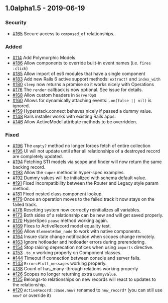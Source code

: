 ## 1.0alpha1.5 - 2019-06-19
### Security
+ [#165](https://github.com/hyperstack-org/hyperstack/issues/165) Secure access to `composed_of` relationships.

### Added
+ [#114](https://github.com/hyperstack-org/hyperstack/issues/114) Add Polymorphic Models
+ [#186](https://github.com/hyperstack-org/hyperstack/issues/186) Allow components to override built-in event names (i.e. `fires :click`)
+ [#185](https://github.com/hyperstack-org/hyperstack/issues/185) Allow import of es6 modules that have a single component
+ [#183](https://github.com/hyperstack-org/hyperstack/issues/183) Add new Rails 6 active support methods: `extract!` and `index_with`
+ [#180](https://github.com/hyperstack-org/hyperstack/issues/180) `sleep` now returns a promise so it works nicely with Operations
+ [#176](https://github.com/hyperstack-org/hyperstack/issues/176) The `render` callback is now optional.  See issue for details.
+ [#168](https://github.com/hyperstack-org/hyperstack/issues/168) Allow custom headers in `ServerOp`s
+ [#160](https://github.com/hyperstack-org/hyperstack/issues/160) Allows for dynamically attaching events: `.on(false || nil)` is ignored.  
+ [#159](https://github.com/hyperstack-org/hyperstack/issues/159) Hyperstack.connect behaves nicely if passed a dummy value.
+ [#148](https://github.com/hyperstack-org/hyperstack/issues/148) Rails installer works with existing Rails apps.
+ [#146](https://github.com/hyperstack-org/hyperstack/issues/146) Allow ActiveModel attribute methods to be overridden.


### Fixed
+ [#196](https://github.com/hyperstack-org/hyperstack/issues/196) The `empty?` method no longer forces fetch of entire collection
+ [#195](https://github.com/hyperstack-org/hyperstack/issues/195) UI will not update until after all relationships of a destroyed record are completely updated.
+ [#194](https://github.com/hyperstack-org/hyperstack/issues/194) Fetching STI models via scope and finder will now return the same backing record.
+ [#193](https://github.com/hyperstack-org/hyperstack/issues/193) Allow the `super` method in hyper-spec examples.
+ [#192](https://github.com/hyperstack-org/hyperstack/issues/192) Dummy values will be initialized with schema default value.
+ [#191](https://github.com/hyperstack-org/hyperstack/issues/191) Fixed incompatibility between the Router and Legacy style param method.
+ [#181](https://github.com/hyperstack-org/hyperstack/issues/181) Fixed nested class component lookup.
+ [#179](https://github.com/hyperstack-org/hyperstack/issues/179) Once an operation moves to the failed track it now stays on the failed track.
+ [#178](https://github.com/hyperstack-org/hyperstack/issues/178) Resetting system now correctly reinitializes all variables.
+ [#173](https://github.com/hyperstack-org/hyperstack/issues/173) Both sides of a relationship can be new and will get saved properly.
+ [#170](https://github.com/hyperstack-org/hyperstack/issues/170) HyperSpec `pause` method working again.
+ [#169](https://github.com/hyperstack-org/hyperstack/issues/169) Fixes to ActiveRecord model equality test.
+ [#166](https://github.com/hyperstack-org/hyperstack/issues/166) Allow `Element#dom_node` to work with native components.
+ [#164](https://github.com/hyperstack-org/hyperstack/issues/164) Insure state change notification when scopes change remotely.
+ [#163](https://github.com/hyperstack-org/hyperstack/issues/163) Ignore hotloader and hotloader errors during prerendering.
+ [#154](https://github.com/hyperstack-org/hyperstack/issues/154) Stop raising deprecation notices when using `imports` directive.
+ [#153](https://github.com/hyperstack-org/hyperstack/issues/153) `.to_n` working properly on Component classes.
+ [#144](https://github.com/hyperstack-org/hyperstack/issues/144) Timeout if connection between console and server fails.
+ [#143](https://github.com/hyperstack-org/hyperstack/issues/143) `Errors#full_messages` working properly.
+ [#138](https://github.com/hyperstack-org/hyperstack/issues/138) Count of has_many :through relations working properly
+ [#126](https://github.com/hyperstack-org/hyperstack/issues/126) Scopes no longer returning extra `DummyValue`.
+ [#125](https://github.com/hyperstack-org/hyperstack/issues/125) Belongs-to relationships on new records will react to updates to the relationship.
+ [#120](https://github.com/hyperstack-org/hyperstack/issues/120) `ActiveRecord::Base.new?` renamed to `new_record?` (you can still use `new?` or override it)

